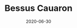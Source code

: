 ---
title: Bessus Cauaron
layout: frame
date: 2020-06-30
src: https://senobessusbolgon.wordpress.com/bessus-cauaron/
category: practice
---
